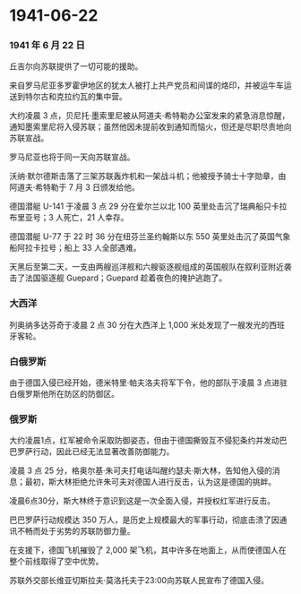 # 1941-06-22

### 1941 年 6 月 22 日

丘吉尔向苏联提供了一切可能的援助。

来自罗马尼亚多罗霍伊地区的犹太人被打上共产党员和间谍的烙印，并被运牛车运送到特尔古和克拉约瓦的集中营。

大约凌晨 3
点，贝尼托·墨索里尼被从阿道夫·希特勒办公室发来的紧急消息惊醒，通知墨索里尼将入侵苏联；虽然他因未提前收到通知而恼火，但还是尽职尽责地向苏联宣战。

罗马尼亚也将于同一天向苏联宣战。

沃纳·默尔德斯击落了三架苏联轰炸机和一架战斗机；他被授予骑士十字勋章，由阿道夫·希特勒于
7 月 3 日颁发给他。

德国潜艇 U-141 于凌晨 3 点 29 分在爱尔兰以北 100
英里处击沉了瑞典船只卡拉布里亚号；3 人死亡，21 人幸存。

德国潜艇 U-77 于 22 时 36 分在纽芬兰圣约翰斯以东 550
英里处击沉了英国气象船阿拉卡拉号；船上 33 人全部遇难。

天黑后至第二天，一支由两艘巡洋舰和六艘驱逐舰组成的英国舰队在叙利亚附近袭击了法国驱逐舰
Guepard；Guepard 趁着夜色的掩护逃跑了。

### 大西洋

列奥纳多达芬奇于凌晨 2 点 30 分在大西洋上 1,000
米处发现了一艘发光的西班牙客轮。

### 白俄罗斯

由于德国入侵已经开始，德米特里·帕夫洛夫将军下令，他的部队于凌晨 3
点进驻白俄罗斯他所在防区的防御区。

### 俄罗斯

大约凌晨1点，红军被命令采取防御姿态，但由于德国撕毁互不侵犯条约并发动巴巴罗萨行动，因此已经无法显著改善防御能力。

凌晨 3 点 25
分，格奥尔基·朱可夫打电话叫醒约瑟夫·斯大林，告知他入侵的消息；最初，斯大林拒绝允许朱可夫对德国人进行反击，认为这是德国的挑衅。

凌晨6点30分，斯大林终于意识到这是一次全面入侵，并授权红军进行反击。

巴巴罗萨行动规模达 350
万人，是历史上规模最大的军事行动，彻底击溃了因通讯不畅而处于劣势的苏联防御力量。

在支援下，德国飞机摧毁了 2,000
架飞机，其中许多在地面上，从而使德国人在整个前线取得了空中优势。

苏联外交部长维亚切斯拉夫·莫洛托夫于23:00向苏联人民宣布了德国入侵。